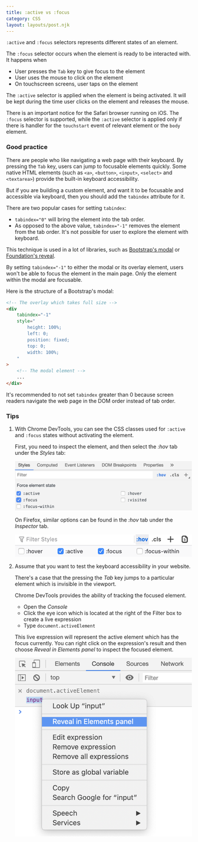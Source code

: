 ```yaml
---
title: :active vs :focus
category: CSS
layout: layouts/post.njk
---
```


`:active` and `:focus` selectors represents different states of an element.

The `:focus` selector occurs when the element is ready to be interacted with. It happens when

-   User presses the `Tab` key to give focus to the element
-   User uses the mouse to click on the element
-   On touchscreen screens, user taps on the element

The `:active` selector is applied when the element is being activated. It will be kept during the time user clicks on the element and releases the mouse.

There is an important notice for the Safari browser running on iOS. The `:focus` selector is supported, while the `:active` selector is applied only if there is handler for the `touchstart` event of relevant element or the `body` element.

### Good practice

There are people who like navigating a web page with their keyboard. By pressing the `Tab` key, users can jump to focusable elements quickly.
Some native HTML elements (such as `<a>`, `<button>`, `<input>`, `<select>` and `<textarea>`) provide the built-in keyboard accessibility.

But if you are building a custom element, and want it to be focusable and accessible via keyboard, then you should add the `tabindex` attribute for it.

There are two popular cases for setting `tabindex`:

-   `tabindex="0"` will bring the element into the tab order.
-   As opposed to the above value, `tabindex="-1"` removes the element from the tab order.
    It's not possible for user to explore the element with keyboard.

This technique is used in a lot of libraries, such as [Bootstrap's modal](https://getbootstrap.com/docs/4.4/components/modal) or [Foundation's reveal](https://get.foundation/sites/docs/reveal.html).

By setting `tabindex="-1"` to either the modal or its overlay element, users won't be able to focus the element in the main page. Only the element within the modal are focusable.

Here is the structure of a Bootstrap's modal:

```html
<!-- The overlay which takes full size -->
<div
    tabindex="-1"
    style="
        height: 100%;
        left: 0;
        position: fixed;
        top: 0;
        width: 100%;
    "
>
    <!-- The modal element -->
    ...
</div>
```

It's recommended to not set `tabindex` greater than 0 because screen readers navigate the web page in the DOM order instead of tab order.

### Tips

1. With Chrome DevTools, you can see the CSS classes used for `:active` and `:focus` states without activating the element.

    First, you need to inspect the element, and then select the _:hov_ tab under the _Styles_ tab:

    ![Toggle the :active and :focus selectors with Chrome DevTools](/assets/active-hover-classes-chrome.png)

    On Firefox, similar options can be found in the _:hov_ tab under the _Inspector_ tab.

    ![Toggle the :active and :focus selectors with Firefox Developer Tools](/assets/active-hover-classes-firefox.png)

2. Assume that you want to test the keyboard accessibility in your website.

    There's a case that the pressing the _Tab_ key jumps to a particular element which is invisible in the viewport.

    Chrome DevTools provides the ability of tracking the focused element.

    - Open the _Console_
    - Click the eye icon which is located at the right of the Filter box to create a live expression
    - Type `document.activeElement`

    This live expression will represent the active element which has the focus currently. You can right click on the expression's result and then choose _Reveal in Elements panel_ to inspect the focused element.

    ![Track the focused element](/assets/track-focused-element.png)
